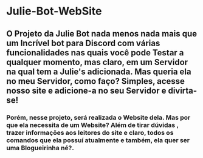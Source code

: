 # Julie-Bot-WebSite
<h2>O Projeto da Julie Bot nada menos nada mais que um Incrível bot para Discord com várias funcionalidades nas quais você pode Testar a qualquer momento, mas claro, em um Servidor na qual tem a Julie's adicionada. Mas queria ela no meu Servidor, como faço? Simples, acesse nosso site e adicione-a no seu Servidor e divirta-se! </h2>

<h3>Porém, nesse projeto, será realizada o Website dela. Mas por que ela necessita de um Website? Além de tirar dúvidas , trazer informações aos leitores do site e claro, todos os comandos que ela possuí atualmente e também, ela quer ser uma Blogueirinha né?.</h3>
